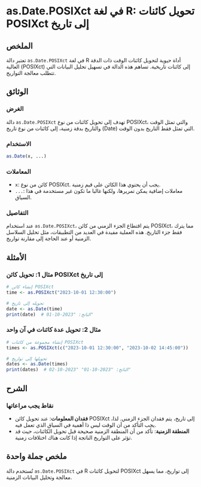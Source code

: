 <!--
Meta Description: # as.Date.POSIXct في لغة R: تحويل كائنات POSIXct إلى تاريخ ## الملخص تعتبر دالة `as.Date.POSIXct` في لغة R أداة حيوية لتحويل كائنات الوقت ذات الدقة ال...
Meta Keywords: posixct, date, إلى, كائنات, تحويل
-->

# as.Date.POSIXct في لغة R: تحويل كائنات POSIXct إلى تاريخ

## الملخص
تعتبر دالة `as.Date.POSIXct` في لغة R أداة حيوية لتحويل كائنات الوقت ذات الدقة العالية (POSIXct) إلى كائنات تاريخية. تساهم هذه الدالة في تسهيل تحليل البيانات التي تتطلب معالجة التواريخ.

## الوثائق
### الغرض
دالة `as.Date.POSIXct` تهدف إلى تحويل كائنات من نوع POSIXct، والتي تمثل الوقت والتاريخ بدقة زمنية، إلى كائنات من نوع تاريخ (Date) التي تمثل فقط التاريخ بدون الوقت.

### الاستخدام
```R
as.Date(x, ...)
```

### المعاملات
- `x`: كائن من نوع POSIXct. يجب أن يحتوي هذا الكائن على قيم زمنية.
- `...`: معاملات إضافية يمكن تمريرها، ولكنها غالبا ما تكون غير مستخدمة في هذا السياق.

### التفاصيل
عند استخدام `as.Date.POSIXct`، يتم اقتطاع الجزء الزمني من كائن POSIXct، مما يترك فقط جزء التاريخ. هذه العملية مفيدة في العديد من التطبيقات، مثل تحليل السلاسل الزمنية أو عند الحاجة إلى مقارنة تواريخ.

## الأمثلة

### مثال 1: تحويل كائن POSIXct إلى تاريخ
```R
# إنشاء كائن POSIXct
time <- as.POSIXct("2023-10-01 12:30:00")

# تحويله إلى تاريخ
date <- as.Date(time)
print(date)  # الناتج: "2023-10-01"
```

### مثال 2: تحويل عدة كائنات في آن واحد
```R
# إنشاء مجموعة من كائنات POSIXct
times <- as.POSIXct(c("2023-10-01 12:30:00", "2023-10-02 14:45:00"))

# تحويلها إلى تواريخ
dates <- as.Date(times)
print(dates)  # الناتج: "2023-10-01" "2023-10-02"
```

## الشرح
### نقاط يجب مراعاتها
- **فقدان المعلومات**: عند تحويل كائن POSIXct إلى تاريخ، يتم فقدان الجزء الزمني. لذا، يجب التأكد من أن الوقت ليس ذا أهمية في السياق الذي تعمل فيه.
- **المنطقة الزمنية**: تأكد من أن المنطقة الزمنية صحيحة قبل تحويل الكائنات، حيث قد تؤثر على التواريخ الناتجة إذا كانت هناك اختلافات زمنية.

## ملخص جملة واحدة
تُستخدم دالة `as.Date.POSIXct` في R لتحويل كائنات POSIXct إلى تواريخ، مما يسهل معالجة وتحليل البيانات الزمنية.